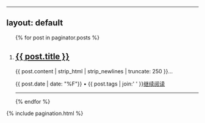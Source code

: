 
---
layout: default
---

<div class="main-post-list hidden">

  <ol class="post-list">
    {% for post in paginator.posts %}
    <li>
      <h2 class="post-list__post-title post-title"><a href="{{ post.url }}" title="访问 {{ post.title }}">{{ post.title }}</a></h2>
      <p class="excerpt">{{ post.content | strip_html | strip_newlines | truncate: 250 }}&hellip;</p>
      <div class="post-list__meta"><time datetime="{{post.date | date: date_to_xmlschema}}" class="post-list__meta--date date">{{ post.date | date: "%F"}}</time> &#8226; <span class="post-list__meta--tags tags">{{ post.tags | join:' ' }}</span><a class="btn-border-small" href={{ post.url }}>继续阅读</a></div>
      <hr class="post-list__divider" />
    </li>
    {% endfor %}
  </ol>

  {% include pagination.html %}

</div>
